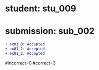 # student: stu_009
# submission: sub_002

```diff
+ ex01_0: Accepted
+ ex01_1: Accepted
+ ex01_2: Accepted
```
#incorrect=0
#correct=3
